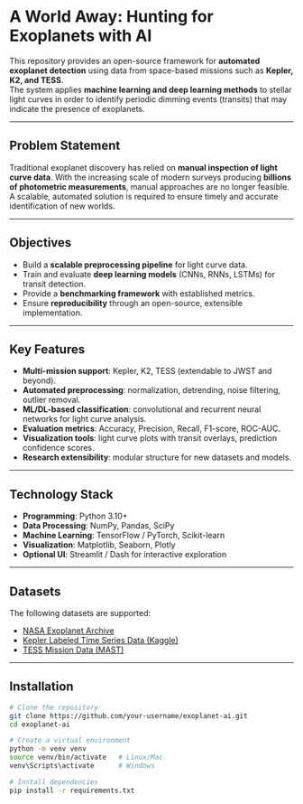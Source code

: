 # A World Away: Hunting for Exoplanets with AI  

This repository provides an open-source framework for **automated exoplanet detection** using data from space-based missions such as **Kepler, K2, and TESS**.  
The system applies **machine learning and deep learning methods** to stellar light curves in order to identify periodic dimming events (transits) that may indicate the presence of exoplanets.  

---

## Problem Statement  
Traditional exoplanet discovery has relied on **manual inspection of light curve data**. With the increasing scale of modern surveys producing **billions of photometric measurements**, manual approaches are no longer feasible. A scalable, automated solution is required to ensure timely and accurate identification of new worlds.  

---

## Objectives  
- Build a **scalable preprocessing pipeline** for light curve data.  
- Train and evaluate **deep learning models** (CNNs, RNNs, LSTMs) for transit detection.  
- Provide a **benchmarking framework** with established metrics.  
- Ensure **reproducibility** through an open-source, extensible implementation.  

---

## Key Features  
- **Multi-mission support**: Kepler, K2, TESS (extendable to JWST and beyond).  
- **Automated preprocessing**: normalization, detrending, noise filtering, outlier removal.  
- **ML/DL-based classification**: convolutional and recurrent neural networks for light curve analysis.  
- **Evaluation metrics**: Accuracy, Precision, Recall, F1-score, ROC-AUC.  
- **Visualization tools**: light curve plots with transit overlays, prediction confidence scores.  
- **Research extensibility**: modular structure for new datasets and models.  

---

## Technology Stack  
- **Programming**: Python 3.10+  
- **Data Processing**: NumPy, Pandas, SciPy  
- **Machine Learning**: TensorFlow / PyTorch, Scikit-learn  
- **Visualization**: Matplotlib, Seaborn, Plotly  
- **Optional UI**: Streamlit / Dash for interactive exploration  

---

## Datasets  
The following datasets are supported:  
- [NASA Exoplanet Archive](https://exoplanetarchive.ipac.caltech.edu/)  
- [Kepler Labeled Time Series Data (Kaggle)](https://www.kaggle.com/datasets/keplersmachines/kepler-labelled-time-series-data)  
- [TESS Mission Data (MAST)](https://archive.stsci.edu/tess/)  

---

## Installation  

```bash
# Clone the repository
git clone https://github.com/your-username/exoplanet-ai.git
cd exoplanet-ai

# Create a virtual environment
python -m venv venv
source venv/bin/activate   # Linux/Mac
venv\Scripts\activate      # Windows

# Install dependencies
pip install -r requirements.txt
